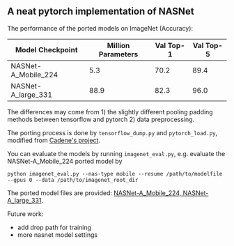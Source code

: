 ## A neat pytorch implementation of NASNet

The performance of the ported models on ImageNet (Accuracy):

| Model Checkpoint    | Million Parameters | Val Top-1 | Val Top-5 |
| ------------------- | ------------------ | --------- | --------- |
| NASNet-A_Mobile_224 | 5.3                | 70.2      | 89.4      |
| NASNet-A_large_331  | 88.9               | 82.3      | 96.0      |

The differences may come from 1) the slightly different pooling padding methods between tensorflow and pytorch 2) data preprocessing.

The porting process is done by `tensorflow_dump.py` and `pytorch_load.py`, modified from [Cadene's project](https://github.com/Cadene/tensorflow-model-zoo.torch).

You can evaluate the models by running `imagenet_eval.py`, e.g. evaluate the NASNet-A_Mobile_224 ported model by

```shell
python imagenet_eval.py --nas-type mobile --resume /path/to/modelfile --gpus 0 --data /path/to/imagenet_root_dir
```

The ported model files are provided: [NASNet-A_Mobile_224, NASNet-A_large_331](https://www.dropbox.com/sh/ng93kp7f7ypat73/AABUQhImioJ2saQ3N-qWzrJga?dl=0).

Future work:  
- add drop path for training  
-  more nasnet model settings
